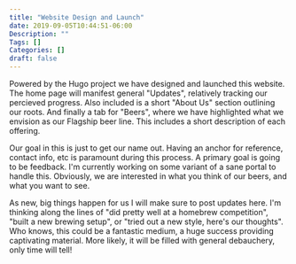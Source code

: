 ```yaml
---
title: "Website Design and Launch"
date: 2019-09-05T10:44:51-06:00
Description: ""
Tags: []
Categories: []
draft: false
---
```


Powered by the Hugo project we have designed and launched this website. The home page will manifest general "Updates", relatively tracking our percieved progress. Also included is a short "About Us" section outlining our roots. And finally a tab for "Beers", where we have highlighted what we envision as our Flagship beer line. This includes a short description of each offering.

Our goal in this is just to get our name out. Having an anchor for reference, contact info, etc is paramount during this process. A primary goal is going to be feedback. I'm currently working on some variant of a sane portal to handle this. Obviously, we are interested in what you think of our beers, and what you want to see.

As new, big things happen for us I will make sure to post updates here. I'm thinking along the lines of "did pretty well at a homebrew competition", "built a new brewing setup", or "tried out a new style, here's our thoughts". Who knows, this could be a fantastic medium, a huge success providing captivating material. More likely, it will be filled with general debauchery, only time will tell!
